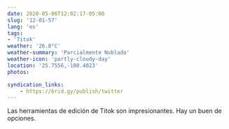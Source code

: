 ```yaml
---
date: 2020-05-06T12:02:17-05:00
slug: '12-01-57'
lang: 'es'
tags:
- 'Titok'
weather: '26.8°C'
weather-summary: 'Parcialmente Nublado'
weather-icon: 'partly-cloudy-day'
location: '25.7556,-100.4023'
photos:

syndication_links:
    - https://brid.gy/publish/twitter
---
```

Las herramientas de edición de Titok son impresionantes. Hay un buen de opciones.

